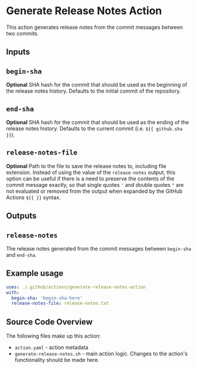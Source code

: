 # Generate Release Notes Action

This action generates release notes from the commit messages between two commits.

## Inputs

## `begin-sha`

**Optional** SHA hash for the commit that should be used as the beginning of the release notes history. Defaults to the initial commit of the repository.

## `end-sha`

**Optional** SHA hash for the commit that should be used as the ending of the release notes history. Defaults to the current commit (i.e. `${{ github.sha }}`).

## `release-notes-file`

**Optional** Path to the file to save the release notes to, including file extension. Instead of using the value of the `release-notes` output, this option can be useful if there is a need to preserve the contents of the commit message exactly, so that single quotes `'` and double quotes `"` are not evaluated or removed from the output when expanded by the GitHub Actions `${{ }}` syntax.

## Outputs

## `release-notes`

The release notes generated from the commit messages between `begin-sha` and `end-sha`.

## Example usage

```yaml
uses: ./.github/actions/generate-release-notes-action
with:
  begin-sha: 'begin-sha-here'
  release-notes-file: release-notes.txt
```

## Source Code Overview

The following files make up this action:

* `action.yaml` - action metadata
* `generate-release-notes.sh` - main action logic. Changes to the action's functionality should be made here.

